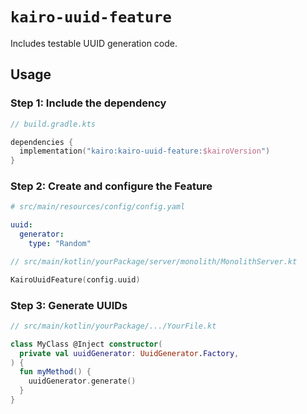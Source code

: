 # `kairo-uuid-feature`

Includes testable UUID generation code.

## Usage

### Step 1: Include the dependency

```kotlin
// build.gradle.kts

dependencies {
  implementation("kairo:kairo-uuid-feature:$kairoVersion")
}
```

### Step 2: Create and configure the Feature

```yaml
# src/main/resources/config/config.yaml

uuid:
  generator:
    type: "Random"
```

```kotlin
// src/main/kotlin/yourPackage/server/monolith/MonolithServer.kt

KairoUuidFeature(config.uuid)
```

### Step 3: Generate UUIDs

```kotlin
// src/main/kotlin/yourPackage/.../YourFile.kt

class MyClass @Inject constructor(
  private val uuidGenerator: UuidGenerator.Factory,
) {
  fun myMethod() {
    uuidGenerator.generate()
  }
}
```

